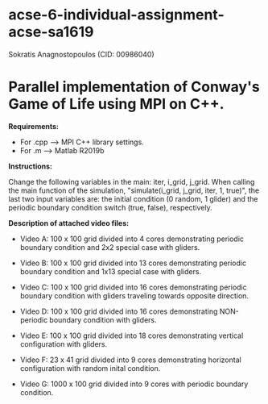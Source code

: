 # acse-6-individual-assignment-acse-sa1619
Sokratis Anagnostopoulos (CID: 00986040)


# Parallel implementation of Conway's Game of Life using MPI on C++.


__Requirements:__

- For .cpp --> MPI C++ library settings.
- For .m --> Matlab R2019b


__Instructions:__

Change the following variables in the main: iter, i_grid, j_grid.
When calling the main function of the simulation, "simulate(i_grid, j_grid, iter, 1, true)", 
the last two input variables are:
the initial condition (0 random, 1 glider) and the periodic boundary condition switch (true, false), respectively.


__Description of attached video files:__

- Video A: 100 x 100 grid divided into 4 cores demonstrating periodic boundary condition and 2x2 special case with gliders.

- Video B: 100 x 100 grid divided into 13 cores demonstrating periodic boundary condition and 1x13 special case with gliders.

- Video C: 100 x 100 grid divided into 16 cores demonstrating periodic boundary condition with gliders traveling towards opposite direction.

- Video D: 100 x 100 grid divided into 16 cores demonstrating NON-periodic boundary condition with gliders.

- Video E: 100 x 100 grid divided into 18 cores demonstrating vertical configuration with gliders.

- Video F: 23 x 41 grid divided into 9 cores demonstrating horizontal configuration with random inital condition.

- Video G: 1000 x 100 grid divided into 9 cores with periodic boundary condition.
